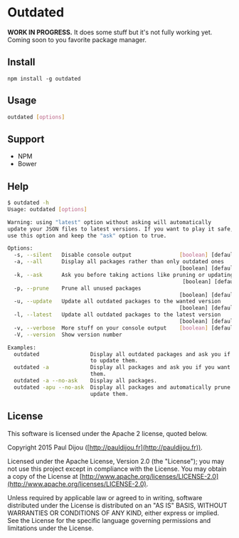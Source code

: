# Outdated

**WORK IN PROGRESS.** It does some stuff but it's not fully working yet. Coming soon to you favorite package manager.

## Install

```
npm install -g outdated
```

## Usage

``` bash
outdated [options]
```

## Support

- NPM
- Bower

## Help

``` bash
$ outdated -h
Usage: outdated [options]

Warning: using "latest" option without asking will automatically
update your JSON files to latest versions. If you want to play it safe, do no
use this option and keep the "ask" option to true.

Options:
  -s, --silent   Disable console output               [boolean] [default: false]
  -a, --all      Display all packages rather than only outdated ones
                                                      [boolean] [default: false]
  -k, --ask      Ask you before taking actions like pruning or updating
                                                       [boolean] [default: true]
  -p, --prune    Prune all unused packages
                                                      [boolean] [default: false]
  -u, --update   Update all outdated packages to the wanted version
                                                      [boolean] [default: false]
  -l, --latest   Update all outdated packages to the latest version
                                                      [boolean] [default: false]
  -v, --verbose  More stuff on your console output    [boolean] [default: false]
  -V, --version  Show version number                                   [boolean]

Examples:
  outdated                Display all outdated packages and ask you if you want
                          to update them.
  outdated -a             Display all packages and ask you if you want to update
                          them.
  outdated -a --no-ask    Display all packages.
  outdated -apu --no-ask  Display all packages and automatically prune and
                          update them.
```

## License

This software is licensed under the Apache 2 license, quoted below.

Copyright 2015 Paul Dijou ([http://pauldijou.fr](http://pauldijou.fr)).

Licensed under the Apache License, Version 2.0 (the "License"); you may not use this project except in compliance with the License. You may obtain a copy of the License at [http://www.apache.org/licenses/LICENSE-2.0](http://www.apache.org/licenses/LICENSE-2.0).

Unless required by applicable law or agreed to in writing, software distributed under the License is distributed on an "AS IS" BASIS, WITHOUT WARRANTIES OR CONDITIONS OF ANY KIND, either express or implied. See the License for the specific language governing permissions and limitations under the License.
